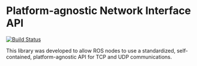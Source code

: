 # Platform-agnostic Network Interface API

[![Build Status](https://travis-ci.org/astuff/network_interface.svg?branch=master)](https://travis-ci.org/astuff/network_interface)

This library was developed to allow ROS nodes to use a standardized, self-contained, platform-agnostic API for TCP and UDP communications.
